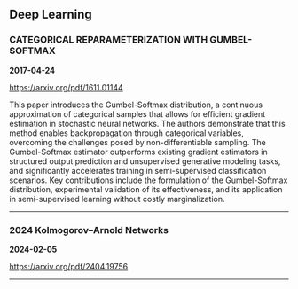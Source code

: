 ## Deep Learning



### CATEGORICAL REPARAMETERIZATION WITH GUMBEL-SOFTMAX

**2017-04-24**

https://arxiv.org/pdf/1611.01144

This paper introduces the Gumbel-Softmax distribution, a continuous approximation of categorical samples that allows for efficient gradient estimation in stochastic neural networks. The authors demonstrate that this method enables backpropagation through categorical variables, overcoming the challenges posed by non-differentiable sampling. The Gumbel-Softmax estimator outperforms existing gradient estimators in structured output prediction and unsupervised generative modeling tasks, and significantly accelerates training in semi-supervised classification scenarios. Key contributions include the formulation of the Gumbel-Softmax distribution, experimental validation of its effectiveness, and its application in semi-supervised learning without costly marginalization.

---

### 2024 Kolmogorov–Arnold Networks

**2024-02-05**

https://arxiv.org/pdf/2404.19756

---